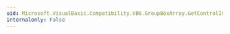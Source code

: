 ```yaml
---
uid: Microsoft.VisualBasic.Compatibility.VB6.GroupBoxArray.GetControlInstanceType
internalonly: False
---
```

